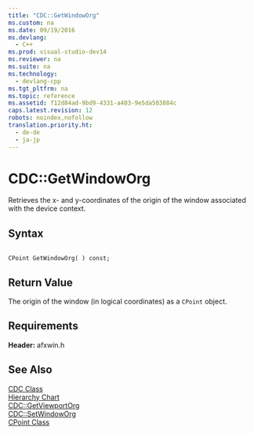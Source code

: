 ```yaml
---
title: "CDC::GetWindowOrg"
ms.custom: na
ms.date: 09/19/2016
ms.devlang: 
  - C++
ms.prod: visual-studio-dev14
ms.reviewer: na
ms.suite: na
ms.technology: 
  - devlang-cpp
ms.tgt_pltfrm: na
ms.topic: reference
ms.assetid: f12d84ad-9bd9-4331-a403-9e5da503884c
caps.latest.revision: 12
robots: noindex,nofollow
translation.priority.ht: 
  - de-de
  - ja-jp
---
```

# CDC::GetWindowOrg
Retrieves the x- and y-coordinates of the origin of the window associated with the device context.  
  
## Syntax  
  
```  
  
CPoint GetWindowOrg( ) const;  
```  
  
## Return Value  
 The origin of the window (in logical coordinates) as a `CPoint` object.  
  
## Requirements  
 **Header:** afxwin.h  
  
## See Also  
 [CDC Class](../vs140/CDC-Class.md)   
 [Hierarchy Chart](../vs140/Hierarchy-Chart.md)   
 [CDC::GetViewportOrg](../vs140/CDC--GetViewportOrg.md)   
 [CDC::SetWindowOrg](../vs140/CDC--SetWindowOrg.md)   
 [CPoint Class](../vs140/CPoint-Class.md)
